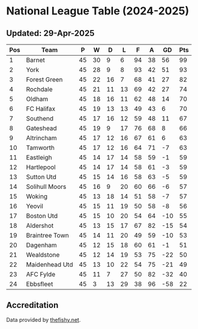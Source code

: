 # National League Table (2024-2025)
## Updated: 29-Apr-2025

| Pos | Team | P | W | D | L | F | A | GD | Pts |
| --- | --- | --- | --- | --- | --- | --- | --- | --- | --- |
| 1 | Barnet | 45 | 30 | 9 | 6 | 94 | 38 | 56 | 99 |
| 2 | York | 45 | 28 | 9 | 8 | 93 | 42 | 51 | 93 |
| 3 | Forest Green | 45 | 22 | 16 | 7 | 68 | 41 | 27 | 82 |
| 4 | Rochdale | 45 | 21 | 11 | 13 | 69 | 42 | 27 | 74 |
| 5 | Oldham | 45 | 18 | 16 | 11 | 62 | 48 | 14 | 70 |
| 6 | FC Halifax | 45 | 19 | 13 | 13 | 49 | 43 | 6 | 70 |
| 7 | Southend | 45 | 17 | 16 | 12 | 59 | 48 | 11 | 67 |
| 8 | Gateshead | 45 | 19 | 9 | 17 | 76 | 68 | 8 | 66 |
| 9 | Altrincham | 45 | 17 | 12 | 16 | 67 | 61 | 6 | 63 |
| 10 | Tamworth | 45 | 17 | 12 | 16 | 64 | 71 | -7 | 63 |
| 11 | Eastleigh | 45 | 14 | 17 | 14 | 58 | 59 | -1 | 59 |
| 12 | Hartlepool | 45 | 14 | 17 | 14 | 58 | 61 | -3 | 59 |
| 13 | Sutton Utd | 45 | 15 | 14 | 16 | 58 | 63 | -5 | 59 |
| 14 | Solihull Moors | 45 | 16 | 9 | 20 | 60 | 66 | -6 | 57 |
| 15 | Woking | 45 | 13 | 18 | 14 | 51 | 58 | -7 | 57 |
| 16 | Yeovil | 45 | 15 | 11 | 19 | 50 | 58 | -8 | 56 |
| 17 | Boston Utd | 45 | 15 | 10 | 20 | 54 | 64 | -10 | 55 |
| 18 | Aldershot | 45 | 13 | 15 | 17 | 67 | 82 | -15 | 54 |
| 19 | Braintree Town | 45 | 14 | 11 | 20 | 49 | 59 | -10 | 53 |
| 20 | Dagenham | 45 | 12 | 15 | 18 | 60 | 61 | -1 | 51 |
| 21 | Wealdstone | 45 | 12 | 14 | 19 | 53 | 75 | -22 | 50 |
| 22 | Maidenhead Utd | 45 | 13 | 10 | 22 | 54 | 75 | -21 | 49 |
| 23 | AFC Fylde | 45 | 11 | 7 | 27 | 50 | 82 | -32 | 40 |
| 24 | Ebbsfleet | 45 | 3 | 13 | 29 | 38 | 96 | -58 | 22 |

## Accreditation 

Data provided by [thefishy.net](https://www.thefishy.net/).